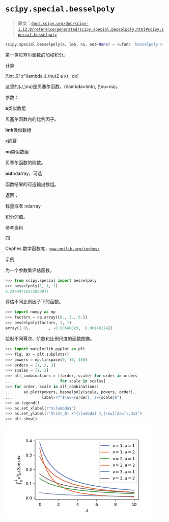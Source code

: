 # `scipy.special.besselpoly`

> 原文：[`docs.scipy.org/doc/scipy-1.12.0/reference/generated/scipy.special.besselpoly.html#scipy.special.besselpoly`](https://docs.scipy.org/doc/scipy-1.12.0/reference/generated/scipy.special.besselpoly.html#scipy.special.besselpoly)

```py
scipy.special.besselpoly(a, lmb, nu, out=None) = <ufunc 'besselpoly'>
```

第一类贝塞尔函数的加权积分。

计算

\[\int_0¹ x^\lambda J_\nu(2 a x) \, dx\]

这里的\(J_\nu\)是贝塞尔函数，\(\lambda=lmb\), \(\nu=nu\)。

参数：

**a**类似数组

贝塞尔函数内的比例因子。

**lmb**类似数组

*x*的幂

**nu**类似数组

贝塞尔函数的阶数。

**out**ndarray，可选

函数结果的可选输出数组。

返回：

标量或者 ndarray

积分的值。

参考资料

[1]

Cephes 数学函数库，[`www.netlib.org/cephes/`](http://www.netlib.org/cephes/)

示例

为一个参数集评估函数。

```py
>>> from scipy.special import besselpoly
>>> besselpoly(1, 1, 1)
0.24449718372863877 
```

评估不同比例因子下的函数。

```py
>>> import numpy as np
>>> factors = np.array([0., 3., 6.])
>>> besselpoly(factors, 1, 1)
array([ 0\.        , -0.00549029,  0.00140174]) 
```

绘制不同幂次、阶数和比例尺度的函数图像。

```py
>>> import matplotlib.pyplot as plt
>>> fig, ax = plt.subplots()
>>> powers = np.linspace(0, 10, 100)
>>> orders = [1, 2, 3]
>>> scales = [1, 2]
>>> all_combinations = [(order, scale) for order in orders
...                     for scale in scales]
>>> for order, scale in all_combinations:
...     ax.plot(powers, besselpoly(scale, powers, order),
...             label=rf"$\nu={order}, a={scale}$")
>>> ax.legend()
>>> ax.set_xlabel(r"$\lambda$")
>>> ax.set_ylabel(r"$\int_0¹ x^{\lambda} J_{\nu}(2ax)\,dx$")
>>> plt.show() 
```

![../../_images/scipy-special-besselpoly-1.png](img/b8956e84a0e948cd8caa55e9c2662152.png)
